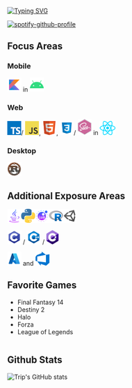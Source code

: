 [![Typing SVG](https://readme-typing-svg.demolab.com?font=Fira+Code&size=20&duration=2500&pause=1000&color=2493F7&width=435&lines=WELCOME%2C+I+AM+TRIP;I+AM+A+DEVELOPER;I+AM+A+STUDENT;I+AM+A+FINAL+FANTASY+14+PALADIN)](https://git.io/typing-svg)

[![spotify-github-profile](https://spotify-github-profile.vercel.app/api/view?uid=5cxmt9466x9fvkk34btttgig7&cover_image=true&theme=novatorem&show_offline=false&background_color=121212&interchange=false&bar_color=2493f7&bar_color_cover=false)](https://github.com/kittinan/spotify-github-profile)

## Focus Areas
<img align='right' src=''>

### Mobile
<img src="https://github.com/CommanderTrip/CommanderTrip/blob/main/assets/icons/kotlin.png" alt="Kotlin"/> in 
<img src="https://github.com/CommanderTrip/CommanderTrip/blob/main/assets/icons/android.png" alt="Android"/>

### Web
<img src="https://github.com/CommanderTrip/CommanderTrip/blob/main/assets/icons/typescript.png" alt="Typescript"/>/
<img src="https://github.com/CommanderTrip/CommanderTrip/blob/main/assets/icons/javascript.png" alt="Javascript"/>, 
<img src="https://github.com/CommanderTrip/CommanderTrip/blob/main/assets/icons/html5.png" alt="HTML"/>, 
<img src="https://github.com/CommanderTrip/CommanderTrip/blob/main/assets/icons/css3.png" alt="CSS"/>/
<img src="https://github.com/CommanderTrip/CommanderTrip/blob/main/assets/icons/sass.png" alt="SASS"/> in 
<img src="https://github.com/CommanderTrip/CommanderTrip/blob/main/assets/icons/react.png" alt="React"/>

### Desktop
<img src="https://github.com/CommanderTrip/CommanderTrip/blob/main/assets/icons/rust.png" alt="Rust"/>

## Additional Exposure Areas
<img src="https://github.com/CommanderTrip/CommanderTrip/blob/main/assets/icons/java.png" alt="Java"/><img src="https://github.com/CommanderTrip/CommanderTrip/blob/main/assets/icons/python.png" alt="Python"/><img src="https://github.com/CommanderTrip/CommanderTrip/blob/main/assets/icons/lua.png" alt="Lua"/><img src="https://github.com/CommanderTrip/CommanderTrip/blob/main/assets/icons/r.png" alt="R"/><img src="https://github.com/CommanderTrip/CommanderTrip/blob/main/assets/icons/unity.png" alt="Unity"/>

<img src="https://github.com/CommanderTrip/CommanderTrip/blob/main/assets/icons/c.png" alt="C"/> /
<img src="https://github.com/CommanderTrip/CommanderTrip/blob/main/assets/icons/c%2B%2B.png" alt="C++"/> /
<img src="https://github.com/CommanderTrip/CommanderTrip/blob/main/assets/icons/csharp.png" alt="C#"/>

<img src="https://github.com/CommanderTrip/CommanderTrip/blob/main/assets/icons/azure.png" alt="Azure Cloud"/> and 
<img src="https://github.com/CommanderTrip/CommanderTrip/blob/main/assets/icons/azure_devops.png" alt="Azure DevOps"/>

## Favorite Games
- Final Fantasy 14
- Destiny 2
- Halo
- Forza
- League of Legends

<!--START_SECTION:waka-->
```text
```
<!--END_SECTION:waka-->

## Github Stats
![Trip's GitHub stats](https://github-readme-stats.vercel.app/api?username=CommanderTrip&show_icons=true&theme=default)

